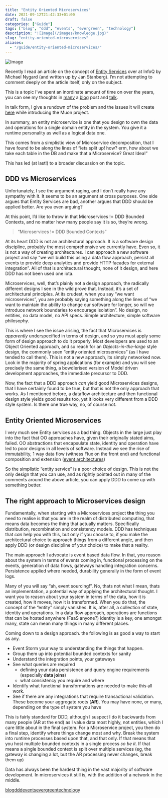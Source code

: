 ```yaml
---
title: "Entity Oriented Microservices"
date: 2021-09-12T21:42:33+01:00
draft: false
categories: ["Guide"]
tags: ["blog", "ddd", "events", "evergreen", "technology"]
description: "![Image](/images/knowledge.jpg)"
slug: "entity-oriented-microservices"
aliases:
  - "/guide/entity-oriented-microservices/"
---
```


![Image](/images/knowledge.jpg)

Recently I read an article on the concept of [Entity Services](https://www.infoq.com/news/2017/12/entity-services-antipattern?utm_source=infoq&utm_medium=popular_widget&utm_campaign=popular_content_list&utm_content=homepage) over at InfoQ by Michael Nygard (and written up by Jan Stanberg). I’m not attempting to comment deeply on the article itself, only on the subject.

This is a topic I’ve spent an inordinate amount of time on over the years, you can see my thoughts in [many](http://daviddawson.me/blog/2017/07/10/styles-of-event-architecture.html) a [blog](http://daviddawson.me/blog/2017/08/13/build-reactive-polyglot-muon.html) post and [talk](https://skillsmatter.com/members/davidthecoder#skillscasts).

In talk form, I give a rundown of the problem and the issues it will create [here](https://youtu.be/OFV-1cpjQRk) while introducing the Muon project.

In summary, an entity microservice is one that you design to own the data and operations for a single domain entity in the system. You give it a runtime personality as well as a logical data one.

This comes from a simplistic view of Microservice decomposition, that I have found to be along the lines of “lets split up! how? erm, how about we take each table in the DB and make that a Microservice? Great Idea!”

This has led (at last!) to a broader discussion on the topic.

## DDD vs Microservices

Unfortunately, I see the argument raging, and I don’t really have any sympathy with it. It seems to be an argument at cross purposes. One side argues that Entity Services are bad, another argues that DDD should be applied better. Are you even arguing?

At this point, I’d like to throw in that Microservices != DDD Bounded Contexts, and no matter how many people say it is so, they’re wrong.

> “Microservices != DDD Bounded Contexts”

At its heart DDD is not an architectural approach. It is a software design discipline, probably the most comprehensive we currently have. Even so, it is not a way of creating architectures. I can approach a new software project and say “we will build this using a data flow approach, persist all events to provide deep analytics and provide HTTP facades for external integration”. All of that is architectural thought, none of it design, and here DDD has not been used one iota.

Microservices, well, that’s plainly not a design approach, the radically different designs I see in the wild prove that. Instead, it’s a set of architectural principles. At its crudest, when you say “we want microservices”, you are probably saying something along the lines of “we want to maintain the ability to change our software for longer, so will we introduce network boundaries to encourage isolation”. No design, no entities, no data model, no API specs. Simple architecture, simple software philosophy.

This is where I see the issue arising, the fact that Microservices is _apparently_ underspecified in terms of design, and so you must apply some form of design approach to do it properly. Most developers are used to an Object Oriented approach, and so reach for an _Objects-in-the-large_ style design, the commonly seen “entity oriented microservices” (as I have tended to call them). This is not a new approach, its simply networked now. Look in the majority of spring applications (for example) and you will see precisely the same thing, a bowdlerised version of Model driven development approaches, the immediate precursor to DDD.

Now, the fact that a DDD approach _can_ yield good Microservices designs, that I have certainly found to be true, but that is not the only approach that works. As I mentioned before, a dataflow architecture and then functional design style yields good results too, yet it looks very different from a DDD style system. Is there one true way, no, of course not.

## Entity Oriented Microservices

I very much see Entity services as a bad thing. Objects in the large just play into the fact that OO approaches have, given their originally stated aims, failed. OO abstractions that encapsulate state, identity and operation have led to poor designs in all levels of software. Instead we see the rise of immutability, 1 way data flow (witness Flux on the front end) and functional composition and extension ([event architectures](http://daviddawson.me/blog/2017/07/10/styles-of-event-architecture.html))

So the simplistic “entity service” is a poor choice of design. This is not the only design that you can use, and as rightly pointed out in many of the comments around the above article, you can apply DDD to come up with something better.

## The right approach to Microservices design

Fundamentally, when starting with a Microservices project **the** thing you need to realise is that you are in the realm of distributed computing, that means data becomes the thing that actually matters. Specifically distribution, recombination and consistency models. DDD has techniques that _can_ help you with this, but only if you choose to, if you make the architectural choice to approach things from a different angle, and then apply DDD (or design discipline of your choice) to make that a reality.

The main approach I advocate is event based data flow. In that, you reason about the system in terms of events coming in, functional processing on the events, generation of data flows, gateways handling integration concerns. Persistence applied where needed, durability generally in the form of event logs.

Many of you will say “ah, event sourcing!”. No, thats not what I mean, thats an implementation, a potential way of applying the architectural thought. I want you to reason about your system in terms of the data, how it is created, how it moves, how it is transformed. When you do that, the concept of the “entity” simply vanishes. It is, after all, a collection of state, identity and operations. In a data flow approach, operations are functions that can be hosted anywhere (FaaS anyone?) identity is a key, one amongst many, state can mean many things in many different places.

Coming down to a design approach. the following is as good a way to start as any.

  * Event Storm your way to understanding the things that happen.
  * Group them up into potential bounded contexts for sanity
  * Understand the integration points, your gateways
  * See what queries are required
    * defining your data persistence and query engine requirements (especially **data joins**)
    * what consistency you require and where
  * Identify what functional transformations are needed to make this all work.
  * See if there are any integrations that require transactional validation. These become your aggregate roots (**AR**). You may have none, or many, depending on the type of system you have

This is fairly standard for DDD, although I suspect I do it backwards from many people (AR at the end) as I value data most highly, not entities, which I care little about in the final system. For a Microservice project, you then do a final step, identify where things change most and why. Break the system into runtime processes based upon that, and that only. If that means that you host multiple bounded contexts in a single process _so be it_. If that means a single bounded context is split over multiple services (eg, the gateway is changing a lot, but the AR processing never changes, break them up)

Data has always been the hardest thing in the vast majority of software development. In microservices it still is, with the addition of a network in the middle.

[blog](https://daviddawson.me/tag/blog/)[ddd](https://daviddawson.me/tag/ddd/)[events](https://daviddawson.me/tag/events/)[evergreen](https://daviddawson.me/tag/evergreen/)[technology](https://daviddawson.me/tag/technology/)
